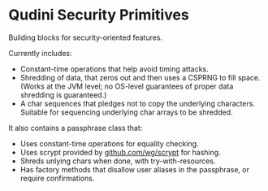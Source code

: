 # Qudini Security Primitives

Building blocks for security-oriented features.

Currently includes:

* Constant-time operations that help avoid timing attacks.
* Shredding of data, that zeros out and then uses a CSPRNG to fill space. (Works at the JVM level; no OS-level
  guarantees of proper data shredding is guaranteed.)
* A char sequences that pledges not to copy the underlying characters. Suitable for sequencing underlying char arrays to
  be shredded.
  
It also contains a passphrase class that:

* Uses constant-time operations for equality checking.
* Uses scrypt provided by [github.com/wg/scrypt](https://github.com/wg/scrypt) for hashing.
* Shreds unlying chars when done, with try-with-resources.
* Has factory methods that disallow user aliases in the passphrase, or require confirmations.